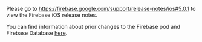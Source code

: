Please go to https://firebase.google.com/support/release-notes/ios#5.0.1
to view the Firebase iOS release notes.

You can find information about prior changes to the Firebase pod and Firebase
Database [here](https://www.firebase.com/docs/ios/changelog.html).
